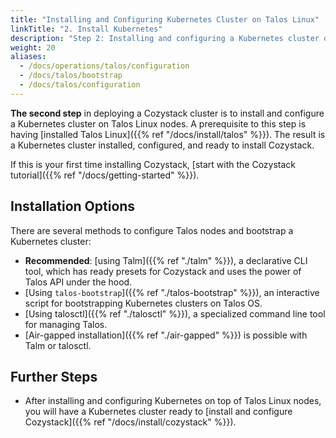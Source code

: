 ```yaml
---
title: "Installing and Configuring Kubernetes Cluster on Talos Linux"
linkTitle: "2. Install Kubernetes"
description: "Step 2: Installing and configuring a Kubernetes cluster on Talos Linux nodes, ready for Cozystack installation."
weight: 20
aliases:
  - /docs/operations/talos/configuration
  - /docs/talos/bootstrap
  - /docs/talos/configuration
---
```



**The second step** in deploying a Cozystack cluster is to install and configure a Kubernetes cluster on Talos Linux nodes.
A prerequisite to this step is having [installed Talos Linux]({{% ref "/docs/install/talos" %}}).
The result is a Kubernetes cluster installed, configured, and ready to install Cozystack.

If this is your first time installing Cozystack, [start with the Cozystack tutorial]({{% ref "/docs/getting-started" %}}).

## Installation Options

There are several methods to configure Talos nodes and bootstrap a Kubernetes cluster:

-   **Recommended**: [using Talm]({{% ref "./talm" %}}), a declarative CLI tool, which has ready presets for Cozystack and uses the power of Talos API under the hood.
-   [Using `talos-bootstrap`]({{% ref "./talos-bootstrap" %}}), an interactive script for bootstrapping Kubernetes clusters on Talos OS.
-   [Using talosctl]({{% ref "./talosctl" %}}), a specialized command line tool for managing Talos.
-   [Air-gapped installation]({{% ref "./air-gapped" %}}) is possible with Talm or talosctl.

## Further Steps

-   After installing and configuring Kubernetes on top of Talos Linux nodes, you will have a Kubernetes cluster ready to
    [install and configure Cozystack]({{% ref "/docs/install/cozystack" %}}).
